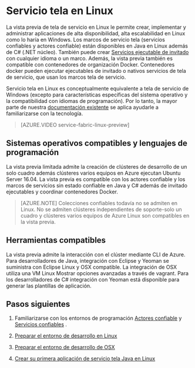 <properties
   pageTitle="Servicio de Azure tela en Linux | Microsoft Azure"
   description="Clústeres tela de servicio de soporte técnico Linux y Java, lo que significa que podrá implementar y aplicaciones de servicio tela host escritas en Java y C# en Linux."
   services="service-fabric"
   documentationCenter=".net"
   authors="mani-ramaswamy"
   manager="timlt"
   editor=""/>

<tags
   ms.service="service-fabric"
   ms.devlang="Java"
   ms.topic="article"
   ms.tgt_pltfrm="NA"
   ms.workload="NA"
   ms.date="09/26/2016"
   ms.author="SubramaR"/>

# <a name="service-fabric-on-linux"></a>Servicio tela en Linux

La vista previa de tela de servicio en Linux le permite crear, implementar y administrar aplicaciones de alta disponibilidad, alta escalabilidad en Linux como lo haría en Windows. Los marcos de servicio tela (servicios confiables y actores confiable) están disponibles en Java en Linux además de C# (.NET núcleo).  También puede crear [Servicios ejecutable de invitado](service-fabric-deploy-existing-app.md) con cualquier idioma o un marco. Además, la vista previa también es compatible con contenedores de organización Docker. Contenedores docker pueden ejecutar ejecutables de invitado o nativos servicios de tela de servicio, que usan los marcos tela de servicio.

Servicio tela en Linux es conceptualmente equivalente a tela de servicio de Windows (excepto para características específicas del sistema operativo y la compatibilidad con idiomas de programación). Por lo tanto, la mayor parte de nuestra [documentación existente](http://aka.ms/servicefabricdocs) se aplica ayudarle a familiarizarse con la tecnología.

> [AZURE.VIDEO service-fabric-linux-preview]

## <a name="supported-operating-systems-and-programming-languages"></a>Sistemas operativos compatibles y lenguajes de programación

La vista previa limitada admite la creación de clústeres de desarrollo de un solo cuadro además clústeres varios equipos en Azure ejecutan Ubuntu Server 16.04. La vista previa es compatible con los actores confiable y los marcos de servicios sin estado confiable en Java y C# además de invitado ejecutables y coordinar contenedores Docker.  

>[AZURE.NOTE] Colecciones confiables todavía no se admiten en Linux. No se admiten clústeres independientes de soporte-solo un cuadro y clústeres varios equipos de Azure Linux son compatibles en la vista previa.

## <a name="supported-tooling"></a>Herramientas compatibles

La vista previa admite la interacción con el clúster mediante CLI de Azure. Para desarrolladores de Java, integración con Eclipse y Yeoman se suministra con Eclipse Linux y OSX compatible. La integración de OSX utiliza una VM Linux Mostrar opciones avanzadas a través de vagrant. Para los desarrolladores de C# integración con Yeoman está disponible para generar las plantillas de aplicación.

## <a name="next-steps"></a>Pasos siguientes


1. Familiarizarse con los entornos de programación [Actores confiable](service-fabric-reliable-actors-introduction.md) y [Servicios confiables](service-fabric-reliable-services-introduction.md) .

2. [Preparar el entorno de desarrollo en Linux](service-fabric-get-started-linux.md)

3. [Preparar el entorno de desarrollo de OSX](service-fabric-get-started-mac.md)

4. [Crear su primera aplicación de servicio tela Java en Linux](service-fabric-create-your-first-linux-application-with-java.md)
